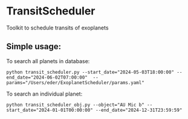 # TransitScheduler
Toolkit to schedule transits of exoplanets

Simple usage:
--
To search all planets in database:
```
python transit_scheduler.py --start_date="2024-05-03T18:00:00" --end_date="2024-06-02T07:00:00"  --params="/Users/eder/ExoplanetScheduler/params.yaml"
```
To search an individual planet:
```
python transit_scheduler_obj.py --object="AU Mic b" --start_date="2024-01-01T00:00:00" --end_date="2024-12-31T23:59:59"
```
